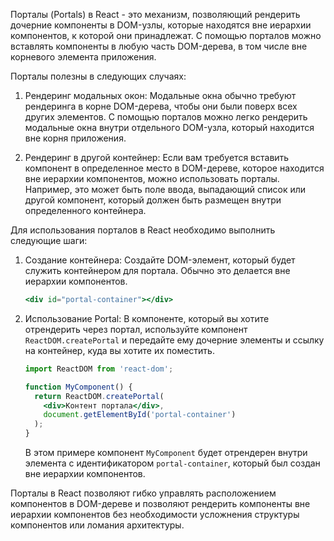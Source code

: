 Порталы (Portals) в React - это механизм, позволяющий рендерить дочерние компоненты в DOM-узлы, которые находятся вне иерархии компонентов, к которой они принадлежат. С помощью порталов можно вставлять компоненты в любую часть DOM-дерева, в том числе вне корневого элемента приложения.

Порталы полезны в следующих случаях:

1. Рендеринг модальных окон: Модальные окна обычно требуют рендеринга в корне DOM-дерева, чтобы они были поверх всех других элементов. С помощью порталов можно легко рендерить модальные окна внутри отдельного DOM-узла, который находится вне корня приложения.

2. Рендеринг в другой контейнер: Если вам требуется вставить компонент в определенное место в DOM-дереве, которое находится вне иерархии компонентов, можно использовать порталы. Например, это может быть поле ввода, выпадающий список или другой компонент, который должен быть размещен внутри определенного контейнера.

Для использования порталов в React необходимо выполнить следующие шаги:

1. Создание контейнера: Создайте DOM-элемент, который будет служить контейнером для портала. Обычно это делается вне иерархии компонентов.

   ```jsx
   <div id="portal-container"></div>
   ```

2. Использование Portal: В компоненте, который вы хотите отрендерить через портал, используйте компонент `ReactDOM.createPortal` и передайте ему дочерние элементы и ссылку на контейнер, куда вы хотите их поместить.

   ```jsx
   import ReactDOM from 'react-dom';

   function MyComponent() {
     return ReactDOM.createPortal(
       <div>Контент портала</div>,
       document.getElementById('portal-container')
     );
   }
   ```

   В этом примере компонент `MyComponent` будет отрендерен внутри элемента с идентификатором `portal-container`, который был создан вне иерархии компонентов.

Порталы в React позволяют гибко управлять расположением компонентов в DOM-дереве и позволяют рендерить компоненты вне иерархии компонентов без необходимости усложнения структуры компонентов или ломания архитектуры.